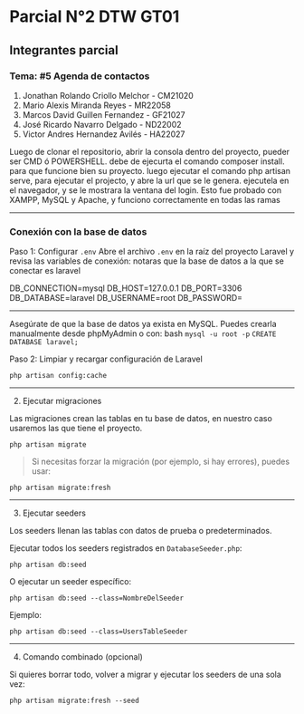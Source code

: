 # Parcial N°2 DTW GT01

## Integrantes parcial

### Tema: #5 Agenda de contactos

1. Jonathan Rolando Criollo Melchor - CM21020  
2. Mario Alexis Miranda Reyes - MR22058  
3. Marcos David Guillen Fernandez - GF21027  
4. José Ricardo Navarro Delgado - ND22002  
5. Victor Andres Hernandez Avilés - HA22027  

Luego de clonar el repositorio, abrir la consola dentro del proyecto, pueder ser CMD ó POWERSHELL.
debe de ejecurta el comando composer install. para que funcione bien su proyecto.
luego ejecutar el comando php artisan serve, para ejecutar el projecto, y abre la url que se le genera.
ejecutela en el navegador, y se le mostrara la ventana del login. 
Esto fue probado con XAMPP, MySQL y Apache, y funciono correctamente en todas las ramas

---

### Conexión con la base de datos

Paso 1: Configurar `.env`
Abre el archivo `.env` en la raíz del proyecto Laravel y revisa  las variables de conexión:
notaras que la base de datos a la que se conectar es laravel


DB_CONNECTION=mysql
DB_HOST=127.0.0.1
DB_PORT=3306
DB_DATABASE=laravel
DB_USERNAME=root
DB_PASSWORD=

---

Asegúrate de que la base de datos ya exista en MySQL. Puedes crearla manualmente desde phpMyAdmin o con:
bash
`mysql -u root -p`
`CREATE DATABASE laravel;`


Paso 2: Limpiar y recargar configuración de Laravel

`php artisan config:cache`

---

2. Ejecutar migraciones

Las migraciones crean las tablas en tu base de datos, en nuestro caso usaremos las que tiene el proyecto.

`php artisan migrate`

> Si necesitas forzar la migración (por ejemplo, si hay errores), puedes usar:

`php artisan migrate:fresh`

---

3. Ejecutar seeders

Los seeders llenan las tablas con datos de prueba o predeterminados.

Ejecutar todos los seeders registrados en `DatabaseSeeder.php`:

`php artisan db:seed`

O ejecutar un seeder específico:

`php artisan db:seed --class=NombreDelSeeder`

Ejemplo:

`php artisan db:seed --class=UsersTableSeeder`

---

4. Comando combinado (opcional)

Si quieres borrar todo, volver a migrar y ejecutar los seeders de una sola vez:

`php artisan migrate:fresh --seed`


